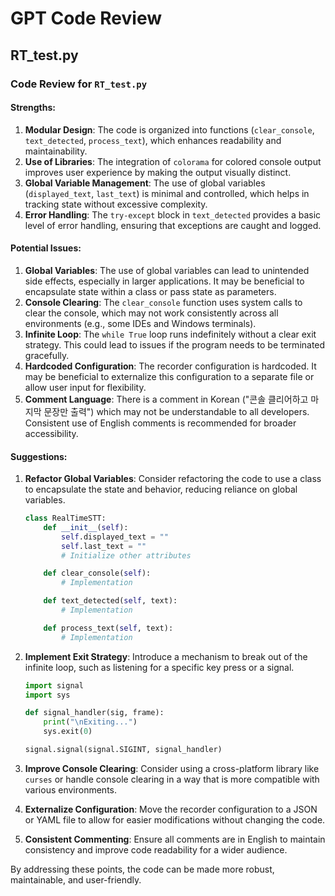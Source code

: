 # GPT Code Review


## RT_test.py
### Code Review for `RT_test.py`

#### Strengths:
1. **Modular Design**: The code is organized into functions (`clear_console`, `text_detected`, `process_text`), which enhances readability and maintainability.
2. **Use of Libraries**: The integration of `colorama` for colored console output improves user experience by making the output visually distinct.
3. **Global Variable Management**: The use of global variables (`displayed_text`, `last_text`) is minimal and controlled, which helps in tracking state without excessive complexity.
4. **Error Handling**: The `try-except` block in `text_detected` provides a basic level of error handling, ensuring that exceptions are caught and logged.

#### Potential Issues:
1. **Global Variables**: The use of global variables can lead to unintended side effects, especially in larger applications. It may be beneficial to encapsulate state within a class or pass state as parameters.
2. **Console Clearing**: The `clear_console` function uses system calls to clear the console, which may not work consistently across all environments (e.g., some IDEs and Windows terminals).
3. **Infinite Loop**: The `while True` loop runs indefinitely without a clear exit strategy. This could lead to issues if the program needs to be terminated gracefully.
4. **Hardcoded Configuration**: The recorder configuration is hardcoded. It may be beneficial to externalize this configuration to a separate file or allow user input for flexibility.
5. **Comment Language**: There is a comment in Korean ("콘솔 클리어하고 마지막 문장만 출력") which may not be understandable to all developers. Consistent use of English comments is recommended for broader accessibility.

#### Suggestions:
1. **Refactor Global Variables**: Consider refactoring the code to use a class to encapsulate the state and behavior, reducing reliance on global variables.
   
   ```python
   class RealTimeSTT:
       def __init__(self):
           self.displayed_text = ""
           self.last_text = ""
           # Initialize other attributes

       def clear_console(self):
           # Implementation

       def text_detected(self, text):
           # Implementation

       def process_text(self, text):
           # Implementation
   ```

2. **Implement Exit Strategy**: Introduce a mechanism to break out of the infinite loop, such as listening for a specific key press or a signal.
   
   ```python
   import signal
   import sys

   def signal_handler(sig, frame):
       print("\nExiting...")
       sys.exit(0)

   signal.signal(signal.SIGINT, signal_handler)
   ```

3. **Improve Console Clearing**: Consider using a cross-platform library like `curses` or handle console clearing in a way that is more compatible with various environments.
4. **Externalize Configuration**: Move the recorder configuration to a JSON or YAML file to allow for easier modifications without changing the code.
5. **Consistent Commenting**: Ensure all comments are in English to maintain consistency and improve code readability for a wider audience.

By addressing these points, the code can be made more robust, maintainable, and user-friendly.